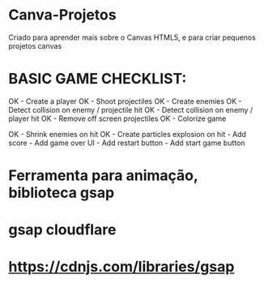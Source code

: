 # Canva-Projetos
 Criado para aprender mais sobre o Canvas HTML5, e para criar pequenos projetos canvas

# BASIC GAME CHECKLIST:
   OK - Create a player
   OK - Shoot projectiles
   OK - Create enemies
   OK - Detect collision on enemy / projectile hit
   OK - Detect collision on enemy / player hit
   OK - Remove off screen projectiles
   OK - Colorize game

   OK - Shrink enemies on hit
   OK - Create particles explosion on hit
    - Add score
    - Add game over UI
    - Add restart button
    - Add start game button

# Ferramenta para animação, biblioteca gsap
# gsap cloudflare
# https://cdnjs.com/libraries/gsap